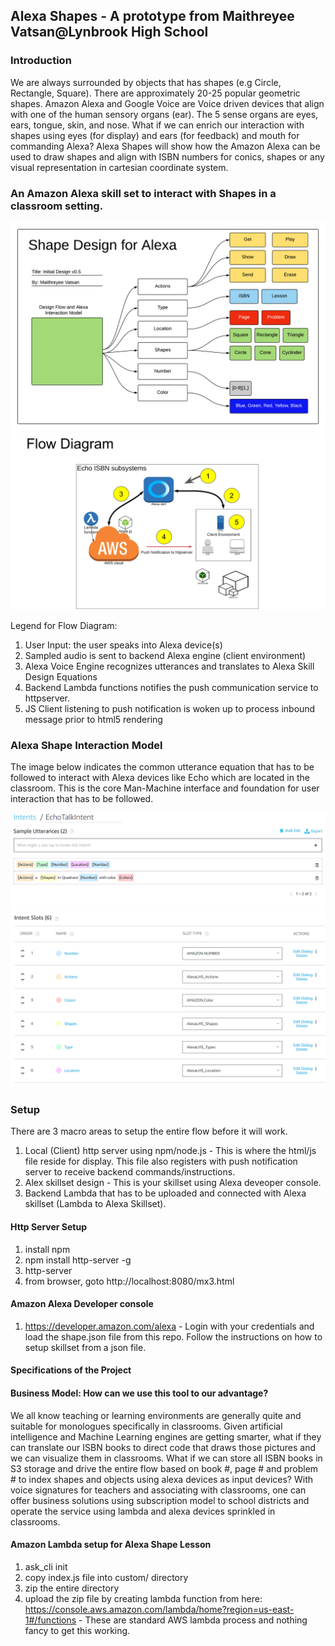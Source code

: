 ## Alexa Shapes - A prototype from Maithreyee Vatsan@Lynbrook High School

### Introduction 
We are always surrounded by objects that has shapes (e.g Circle, Rectangle, Square). There are approximately 20-25 popular geometric shapes. Amazon Alexa and Google Voice are Voice driven devices that align with one of the human sensory organs (ear). The 5 sense organs are eyes, ears, tongue, skin, and nose. What if we can enrich our interaction with shapes using eyes (for display) and ears (for feedback) and mouth for commanding Alexa? Alexa Shapes will show how the Amazon Alexa can be used to draw shapes and align with ISBN numbers for conics, shapes or any visual representation in cartesian coordinate system.

### An Amazon Alexa skill set to interact with Shapes in a classroom setting.

<img src="/images/ShapesLesson.png" alt="ShapeLesson"/>
<img src="/images/ArchitecturalDiagram2.png" alt="Architecture"/>

Legend for Flow Diagram:
1. User Input: the user speaks into Alexa device(s)
2. Sampled audio is sent to backend Alexa engine (client environment)
3. Alexa Voice Engine recognizes utterances and translates to Alexa Skill Design Equations 
4. Backend Lambda functions notifies the push communication service to httpserver. 
5. JS Client listening to push notification is woken up to process inbound message prior to html5 rendering

### Alexa Shape Interaction Model
The image below indicates the common utterance equation that has to be followed to interact with Alexa devices like Echo which are located in the classroom. This is the core Man-Machine interface and foundation for user interaction that has to be followed.

<img src="/images/EchoTalkIntentSampleUtterances1.PNG" alt="Shape Interactive Model 1"/>
<img src="/images/EchoTalkIntentSampleUtterances2.PNG" alt="Shape Interactive Model 2"/>


### Setup 

There are 3 macro areas to setup the entire flow before it will work.

1. Local (Client) http server using npm/node.js - This is where the html/js file reside for display. This file also registers with push notification server to receive backend commands/instructions. 
2. Alex skillset design - This is your skillset using Alexa deveoper console.
3. Backend Lambda that has to be uploaded and connected with Alexa skillset (Lambda to Alexa Skillset).

#### Http Server Setup

1. install npm
2. npm install http-server -g
3. http-server 
4. from browser, goto http://localhost:8080/mx3.html

#### Amazon Alexa Developer console

1. https://developer.amazon.com/alexa - Login with your credentials and load the shape.json file from this repo. Follow the instructions on how to setup skillset from a json file.

#### Specifications of the Project 

#### Business Model: How can we use this tool to our advantage?
We all know teaching or learning environments are generally quite and suitable for monologues specifically in classrooms.
Given artificial intelligence and Machine Learning engines are getting smarter, what if they can translate our ISBN books to direct code that draws those pictures and we can visualize them in classrooms. What if we can store all ISBN books in S3 storage and drive the entire flow based on book #, page # and problem # to index shapes and objects using alexa devices as input devices? With voice signatures for teachers and associating with classrooms, one can offer business solutions using subscription model to school districts and operate the service using lambda and alexa devices sprinkled in classrooms.

#### Amazon Lambda setup for Alexa Shape Lesson

1. ask_cli init
2. copy index.js file into custom/ directory
3. zip the entire directory
4. upload the zip file by creating lambda function from here: https://console.aws.amazon.com/lambda/home?region=us-east-1#/functions - These are standard AWS lambda process and nothing fancy to get this working.


